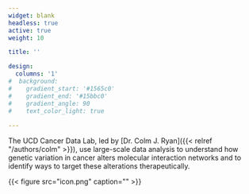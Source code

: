 ```yaml
---
widget: blank 
headless: true 
active: true
weight: 10

title: ''

design:
  columns: '1'
#  background:
#    gradient_start: '#1565c0'
#    gradient_end: '#15bbc0'
#    gradient_angle: 90
#    text_color_light: true
  
---
```


The UCD Cancer Data Lab, led by [Dr. Colm J. Ryan]({{< relref "/authors/colm" >}}), use large-scale data analysis to understand how genetic variation in cancer alters molecular interaction networks and to identify ways to target these alterations therapeutically.

{{< figure src="icon.png" caption="" >}}